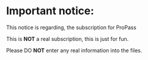 # Important notice:

This notice is regarding, the subscription for ProPass

This is **NOT** a real subscription, this is just for fun.

Please DO **NOT** enter any real information into the files.

